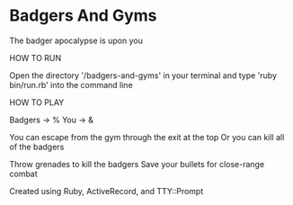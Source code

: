 # Badgers And Gyms
The badger apocalypse is upon you


HOW TO RUN

Open the directory '/badgers-and-gyms' in your terminal and type 'ruby bin/run.rb' into the command line


HOW TO PLAY

Badgers -> %
You -> &

You can escape from the gym through the exit at the top
Or you can kill all of the badgers

Throw grenades to kill the badgers
Save your bullets for close-range combat



Created using Ruby, ActiveRecord, and TTY::Prompt
